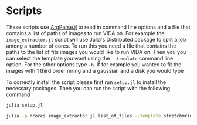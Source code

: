 # Scripts

These scripts use [ArgParse.jl](https://github.com/carlobaldassi/ArgParse.jl) to read in command line options and a file that contains a list of paths of images to run VIDA on. For example the `image_extractor.jl` script will use Julia's Distributed package to split a job among a number of cores. To run this you need a file that contains the paths to the list of fits images you would like to run VIDA on. Then you you can select the template you want using the `--template` command line option. For the other options type `-h`. If for example you wanted to fit the images with 1 third order mring and a gaussian and a disk you
would type

To correctly install the script please first run `setup.jl` to install the necessary packages. Then you can run the script with the following command
```bash
julia setup.jl
```

```bash
julia -p ncores image_extractor.jl list_of_files --template stretchmring_0_3 gauss_1 disk_1
```